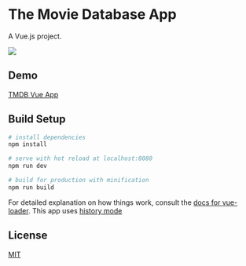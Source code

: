 # The Movie Database App

A Vue.js project.

![](https://github.com/dmtrbrl/tmdb-app/blob/master/docs/demo.gif)

## Demo

[TMDB Vue App](https://tmdb-vue-app.herokuapp.com/)

## Build Setup

``` bash
# install dependencies
npm install

# serve with hot reload at localhost:8080
npm run dev

# build for production with minification
npm run build
```

For detailed explanation on how things work, consult the [docs for vue-loader](http://vuejs.github.io/vue-loader).
This app uses [history mode](https://router.vuejs.org/en/essentials/history-mode.html)

## License
[MIT](https://github.com/dmtrbrl/tmdb-app/blob/master/LICENSE)
